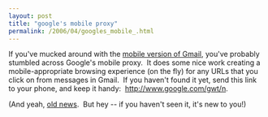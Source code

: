 ```yaml
---
layout: post
title: "google's mobile proxy"
permalink: /2006/04/googles_mobile_.html
---
```


<p>If you've mucked around with the <a href="http://m.gmail.com/">mobile version of Gmail</a>, you've probably stumbled across Google's mobile proxy.&nbsp; It does some nice work creating a mobile-appropriate browsing experience (on the fly) for any URLs that you click on from messages in Gmail.&nbsp; If you haven't found it yet, send this link to your phone, and keep it handy:&nbsp; <a href="http://www.google.com/gwt/n">http://www.google.com/gwt/n</a>.</p>

<p>(And yeah, <a href="http://thebogles.com/blog/2005/10/googles-new-xhtml-mobile-reformatter">old news</a>.&nbsp; But hey -- if you haven't seen it, it's new to you!)</p>


